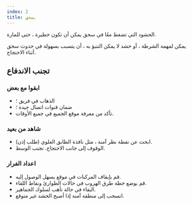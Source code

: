 ```yaml
---
index: 2
title: يسحق
---
```

الحشود التي تضغط معًا في سحق يمكن أن تكون خطيرة ، حتى للمارة.

يمكن لمهمة الشرطة ، أو حشد لا يمكن التنبؤ به ، أن يتسبب بسهولة في حدوث سحق أثناء الاحتجاج.

## تجنب الاندفاع

### ابقوا مع بعض

*   الذهاب في فريق ؛
*   ضمان قنوات اتصال جيدة ؛
*   تأكد من معرفة موقع الجميع في جميع الأوقات.

### شاهد من بعيد

*   ابحث عن نقطة نظر آمنة ، مثل نافذة الطابق العلوي (طلب إذن).
*   الوقوف إلى جانب الاحتجاج. تجنب الوسط.

### اعداد الفرار

*   قم بإيقاف المركبات في موقع يسهل الوصول إليه.
*   قم بوضع خطة طرق الهروب في حالات الطوارئ ونقاط اللقاء.
*   البقاء في حالة تأهب لسلوك الجماهير.
*   انسحب إلى منطقة آمنة إذا أصبح الحشد غير متوقع.